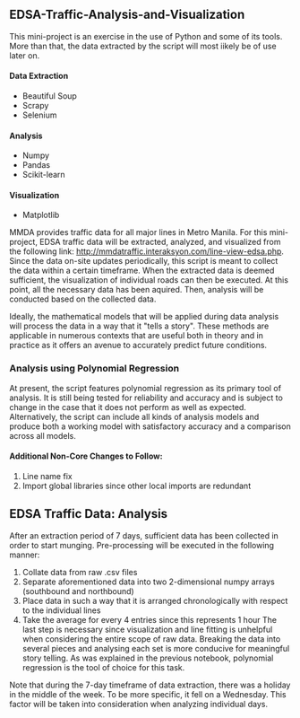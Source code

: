 ## EDSA-Traffic-Analysis-and-Visualization

This mini-project is an exercise in the use of Python and some of its tools. More than that, the data extracted by the script will most iikely be of use later on.

#### Data Extraction
  * Beautiful Soup
  * Scrapy
  * Selenium 
#### Analysis
  * Numpy
  * Pandas
  * Scikit-learn
#### Visualization
  * Matplotlib

MMDA provides traffic data for all major lines in Metro Manila. For this mini-project, EDSA traffic data will be extracted, analyzed, and visualized from the following link: http://mmdatraffic.interaksyon.com/line-view-edsa.php. Since the data on-site updates periodically, this script is meant to collect the data within a certain timeframe. When the extracted data is deemed sufficient, the visualization of individual roads can then be executed. At this point, all the necessary data has been aquired. Then, analysis will be conducted based on the collected data.

Ideally, the mathematical models that will be applied during data analysis will process the data in a way that it "tells a story". These methods are applicable in numerous contexts that are useful both in theory and in practice as it offers an avenue to accurately predict future conditions. 

### Analysis using Polynomial Regression
At present, the script features polynomial regression as its primary tool of analysis. It is still being tested for reliability and accuracy and is subject to change in the case that it does not perform as well as expected. Alternatively, the script can include all kinds of analysis models and produce both a working model with satisfactory accuracy and a comparison across all models.

#### Additional Non-Core Changes to Follow: 
1. Line name fix
2. Import global libraries since other local imports are redundant

## EDSA Traffic Data: Analysis

After an extraction period of 7 days, sufficient data has been collected in order to start munging. Pre-processing will be executed in the following manner:
1. Collate data from raw .csv files
2. Separate aforementioned data into two 2-dimensional numpy arrays (southbound and northbound)
3. Place data in such a way that it is arranged chronologically with respect to the individual lines
4. Take the average for every 4 entries since this represents 1 hour 
The last step is necessary since visualization and line fitting is unhelpful when considering the entire scope of raw data. Breaking the data into several pieces and analysing each set is more conducive for meaningful story telling. As was explained in the previous notebook, polynomial regression is the tool of choice for this task. 

Note that during the 7-day timeframe of data extraction, there was a holiday in the middle of the week. To be more specific, it fell on a Wednesday. This factor will be taken into consideration when analyzing individual days. 
